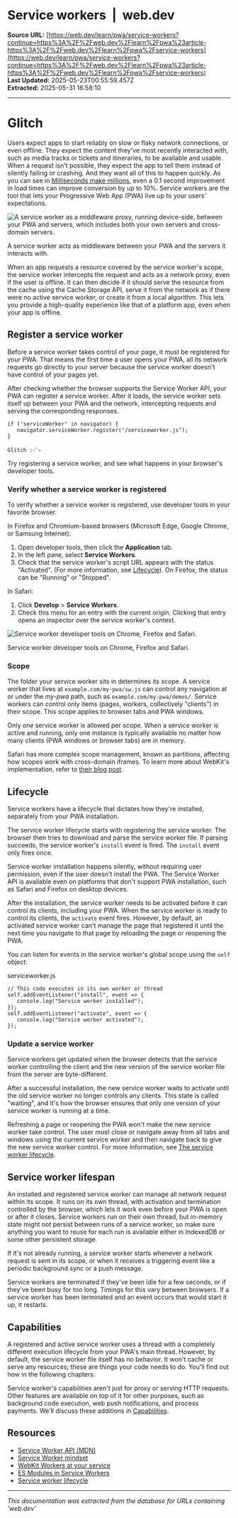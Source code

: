 # Service workers  |  web.dev

**Source URL:** [https://web.dev/learn/pwa/service-workers?continue=https%3A%2F%2Fweb.dev%2Flearn%2Fpwa%23article-https%3A%2F%2Fweb.dev%2Flearn%2Fpwa%2Fservice-workers](https://web.dev/learn/pwa/service-workers?continue=https%3A%2F%2Fweb.dev%2Flearn%2Fpwa%23article-https%3A%2F%2Fweb.dev%2Flearn%2Fpwa%2Fservice-workers)  
**Last Updated:** 2025-05-23T00:55:59.457Z  
**Extracted:** 2025-05-31 16:58:10

---

# Glitch

Users expect apps to start reliably on slow or flaky network connections, or even offline. They expect the content they've most recently interacted with, such as media tracks or tickets and itineraries, to be available and usable. When a request isn't possible, they expect the app to tell them instead of silently failing or crashing. And they want all of this to happen quickly. As you can see in [Milliseconds make millions](https://web.dev/case-studies/milliseconds-make-millions), even a 0.1 second improvement in load times can improve conversion by up to 10%. Service workers are the tool that lets your Progressive Web App (PWA) live up to your users' expectations.

![A service worker as a middleware proxy, running device-side, between your PWA and servers, which includes both your own servers and cross-domain servers.](https://web.dev/static/learn/pwa/service-workers/image/a-service-worker-a-middl-982e684894b75.png)

A service worker acts as middleware between your PWA and the servers it interacts with.

When an app requests a resource covered by the service worker's scope, the service worker intercepts the request and acts as a network proxy, even if the user is offline. It can then decide if it should serve the resource from the cache using the Cache Storage API, serve it from the network as if there were no active service worker, or create it from a local algorithm. This lets you provide a high-quality experience like that of a platform app, even when your app is offline.

## Register a service worker

Before a service worker takes control of your page, it must be registered for your PWA. That means the first time a user opens your PWA, all its network requests go directly to your server because the service worker doesn't have control of your pages yet.

After checking whether the browser supports the Service Worker API, your PWA can register a service worker. After it loads, the service worker sets itself up between your PWA and the network, intercepting requests and serving the corresponding responses.

```
if ('serviceWorker' in navigator) {
   navigator.serviceWorker.register("/serviceworker.js");
}
```

    Glitch :･ﾟ✧                            

Try registering a service worker, and see what happens in your browser's developer tools.

### Verify whether a service worker is registered

To verify whether a service worker is registered, use developer tools in your favorite browser.

In Firefox and Chromium-based browsers (Microsoft Edge, Google Chrome, or Samsung Internet):

1.  Open developer tools, then click the **Application** tab.
2.  In the left pane, select **Service Workers**.
3.  Check that the service worker's script URL appears with the status "Activated". (For more information, see [Lifecycle](#lifecycle)). On Firefox, the status can be "Running" or "Stopped".

In Safari:

1.  Click **Develop** > **Service Workers**.
2.  Check this menu for an entry with the current origin. Clicking that entry opens an inspector over the service worker's context.

![Service worker developer tools on Chrome, Firefox and Safari.](https://web.dev/static/learn/pwa/service-workers/image/service-worker-developer-5ebe49234dc0f.png)

Service worker developer tools on Chrome, Firefox and Safari.

### Scope

The folder your service worker sits in determines its scope. A service worker that lives at `example.com/my-pwa/sw.js` can control any navigation at or under the _my-pwa_ path, such as `example.com/my-pwa/demos/`. Service workers can control only items (pages, workers, collectively "clients") in their scope. This scope applies to browser tabs and PWA windows.

Only _one_ service worker is allowed per scope. When a service worker is active and running, only one instance is typically available no matter how many clients (PWA windows or browser tabs) are in memory.

Safari has more complex scope management, known as partitions, affecting how scopes work with cross-domain iframes. To learn more about WebKit's implementation, refer to [their blog post](https://webkit.org/blog/8090/workers-at-your-service/).

## Lifecycle

Service workers have a lifecycle that dictates how they're installed, separately from your PWA installation.

The service worker lifecycle starts with registering the service worker. The browser then tries to download and parse the service worker file. If parsing succeeds, the service worker's `install` event is fired. The `install` event only fires once.

Service worker installation happens silently, without requiring user permission, even if the user doesn't install the PWA. The Service Worker API is available even on platforms that don't support PWA installation, such as Safari and Firefox on desktop devices.

After the installation, the service worker needs to be activated before it can control its clients, including your PWA. When the service worker is ready to control its clients, the `activate` event fires. However, by default, an activated service worker can't manage the page that registered it until the next time you navigate to that page by reloading the page or reopening the PWA.

You can listen for events in the service worker's global scope using the `self` object:

serviceworker.js

```
// This code executes in its own worker or thread
self.addEventListener("install", event => {
   console.log("Service worker installed");
});
self.addEventListener("activate", event => {
   console.log("Service worker activated");
});
```

### Update a service worker

Service workers get updated when the browser detects that the service worker controlling the client and the new version of the service worker file from the server are byte-different.

After a successful installation, the new service worker waits to activate until the old service worker no longer controls any clients. This state is called "waiting", and it's how the browser ensures that only one version of your service worker is running at a time.

Refreshing a page or reopening the PWA won't make the new service worker take control. The user must close or navigate away from all tabs and windows using the current service worker and then navigate back to give the new service worker control. For more information, see [The service worker lifecycle](https://web.dev/articles/service-worker-lifecycle).

## Service worker lifespan

An installed and registered service worker can manage all network request within its scope. It runs on its own thread, with activation and termination controlled by the browser, which lets it work even before your PWA is open or after it closes. Service workers run on their own thread, but in-memory state might not persist between runs of a service worker, so make sure anything you want to reuse for each run is available either in IndexedDB or some other persistent storage.

If it's not already running, a service worker starts whenever a network request is sent in its scope, or when it receives a triggering event like a periodic background sync or a push message.

Service workers are terminated if they've been idle for a few seconds, or if they've been busy for too long. Timings for this vary between browsers. If a service worker has been terminated and an event occurs that would start it up, it restarts.

## Capabilities

A registered and active service worker uses a thread with a completely different execution lifecycle from your PWA's main thread. However, by default, the service worker file itself has no behavior. It won't cache or serve any resources; these are things your code needs to do. You'll find out how in the following chapters.

Service worker's capabilities aren't just for proxy or serving HTTP requests. Other features are available on top of it for other purposes, such as background code execution, web push notifications, and process payments. We'll discuss these additions in [Capabilities](https://web.dev/learn/pwa/capabilities).

## Resources

*   [Service Worker API (MDN)](https://developer.mozilla.org/docs/Web/API/Service_Worker_API)
*   [Service Worker mindset](https://web.dev/articles/service-worker-mindset)
*   [WebKit Workers at your service](https://webkit.org/blog/8090/workers-at-your-service/)
*   [ES Modules in Service Workers](https://web.dev/articles/es-modules-in-sw)
*   [Service worker lifecycle](https://web.dev/articles/service-worker-lifecycle)

---

*This documentation was extracted from the database for URLs containing 'web.dev'*
